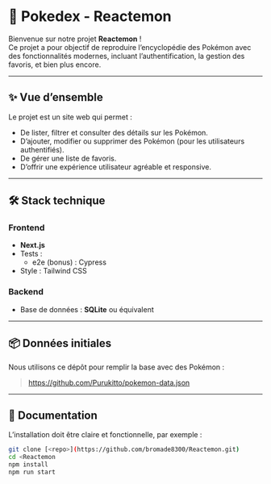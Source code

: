 # 📘 Pokedex - Reactemon

Bienvenue sur notre projet **Reactemon** !  
Ce projet a pour objectif de reproduire l’encyclopédie des Pokémon avec des fonctionnalités modernes, incluant l’authentification, la gestion des favoris, et bien plus encore.

---

## ✨ Vue d’ensemble

Le projet est un site web qui permet :
- De lister, filtrer et consulter des détails sur les Pokémon.
- D’ajouter, modifier ou supprimer des Pokémon (pour les utilisateurs authentifiés).
- De gérer une liste de favoris.
- D’offrir une expérience utilisateur agréable et responsive.

---

## 🛠️ Stack technique

### Frontend
- **Next.js**
- Tests :
  - e2e (bonus) : Cypress
- Style : Tailwind CSS

### Backend
- Base de données : **SQLite** ou équivalent

---


## 📦 Données initiales

Nous utilisons ce dépôt pour remplir la base avec des Pokémon :
> https://github.com/Purukitto/pokemon-data.json

---

## 📝 Documentation

L’installation doit être claire et fonctionnelle, par exemple :
```bash
git clone [<repo>](https://github.com/bromade8300/Reactemon.git)
cd <Reactemon
npm install
npm run start

